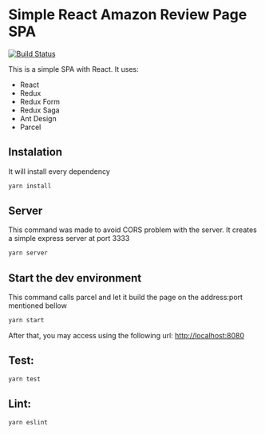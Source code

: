 # Simple React Amazon Review Page SPA

[![Build Status](https://travis-ci.org/ericmaicon/spa-aws.svg?branch=master)](https://travis-ci.org/ericmaicon/spa-aws)

This is a simple SPA with React. It uses:

* React
* Redux
* Redux Form
* Redux Saga
* Ant Design
* Parcel

## Instalation

It will install every dependency

~~~sh
yarn install
~~~

## Server

This command was made to avoid CORS problem with the server. It creates a simple express server at port 3333

~~~sh
yarn server
~~~

## Start the dev environment

This command calls parcel and let it build the page on the address:port mentioned bellow

~~~sh
yarn start
~~~

After that, you may access using the following url: [http://localhost:8080](http://localhost:8080)

## Test:

~~~sh
yarn test
~~~

## Lint:

~~~sh
yarn eslint
~~~
